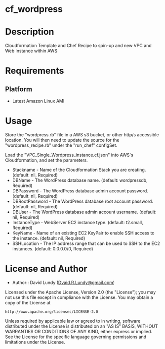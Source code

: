 # cf_wordpress

Description
===========
Cloudformation Template and Chef Recipe to spin-up and new VPC and Web instance within AWS

Requirements
============

Platform
--------

* Latest Amazon Linux AMI


Usage
=====

Store the "wordpress.rb" file in a AWS s3 bucket, or other http/s accessible location. You will then need to update the source for the "wordpress_recipe.rb" under the "run_chef" configSet.

Load the "VPC_Single_Wordpress_instance.cf.json" into AWS's Cloudformation, and set the parameters.

* Stackname - Name of the Cloudformation Stack you are creating. (default: nil, Required)
* DBName - The WordPress database name. (default: wordpressdb, Required)	
* DBPassword - The WordPress database admin account password. (default: nil, Required)
* DBRootPassword - The WordPress database root account password. (default: nil, Required)
* DBUser - The WordPress database admin account username. (default: nil, Required)
* InstanceType - WebServer EC2 instance type. (default: t2.small, Required)
* KeyName - Name of an existing EC2 KeyPair to enable SSH access to the instance. (default: nil, Required)
* SSHLocation - The IP address range that can be used to SSH to the EC2 instances. (default: 0.0.0.0/0, Required)


License and Author
==================

* Author:: David Lundy (Dvaid.R.Lundy@gmail.com)

Licensed under the Apache License, Version 2.0 (the "License");
you may not use this file except in compliance with the License.
You may obtain a copy of the License at

    http://www.apache.org/licenses/LICENSE-2.0

Unless required by applicable law or agreed to in writing, software
distributed under the License is distributed on an "AS IS" BASIS,
WITHOUT WARRANTIES OR CONDITIONS OF ANY KIND, either express or implied.
See the License for the specific language governing permissions and
limitations under the License.
